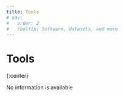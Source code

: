 ```yaml
---
title: Tools
# nav:
#   order: 2
#   tooltip: Software, datasets, and more
---
```


# <i class="fas fa-tools"></i>Tools

{:center}

No information is available

<!-- {% include search-info.html %} -->

<!-- {% include section.html %} -->

<!-- ## Featured -->

<!-- {% include list.html component="card" data="tools" filters="group: featured" %} -->

<!-- {% include section.html %} -->

<!-- ## More -->

<!-- {% include list.html component="card" data="tools" filters="group: more" style="small" %} -->
